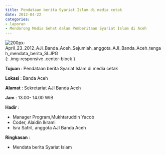 ```yaml
---
title: Pendataan berita Syariat Islam di media cetak
date: 2012-04-22
categories:
- laporan
- Mendorong Media Sehat dalam Pemberitaan Syariat Islam di Aceh
---
```


![200px-April_23_2012_AJi_Banda_Aceh_Sejumlah_anggota_AJI_Banda_Aceh_tengah_mendata_berita_SI.JPG](/uploads/200px-April_23_2012_AJi_Banda_Aceh_Sejumlah_anggota_AJI_Banda_Aceh_tengah_mendata_berita_SI.JPG){: .img-responsive .center-block }

**Tujuan** : Pendataan berita Syariat Islam di media cetak

**Lokasi** : Banda Aceh

**Alamat** : Sekretariat AJI Banda Aceh

**Jam** : 13.00- 14.00 WIB

**Hadir** : 
* Manager Program,Mukhtaruddin Yacob
* Coder, Alaidin Ikrami
* Isra Safril, anggota AJI Banda Aceh 

**Ringkasan** : 
* Mendata berita Syariat Islam

